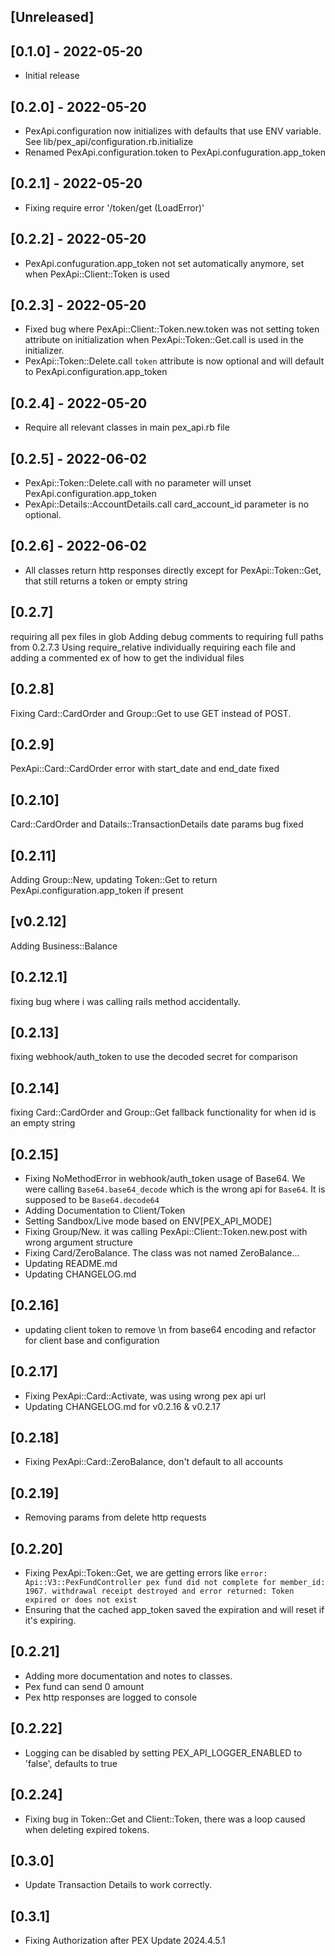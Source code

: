 ## [Unreleased]

## [0.1.0] - 2022-05-20

- Initial release

## [0.2.0] - 2022-05-20

- PexApi.configuration now initializes with defaults that use ENV variable. See lib/pex_api/configuration.rb.initialize
- Renamed PexApi.configuration.token to PexApi.confuguration.app_token

## [0.2.1] - 2022-05-20

- Fixing require error '/token/get (LoadError)'

## [0.2.2] - 2022-05-20

- PexApi.confuguration.app_token not set automatically anymore, set when PexApi::Client::Token is used

## [0.2.3] - 2022-05-20

- Fixed bug where PexApi::Client::Token.new.token was not setting token attribute on initialization when PexApi::Token::Get.call is used in the initializer.
- PexApi::Token::Delete.call `token` attribute is now optional and will default to PexApi.configuration.app_token

## [0.2.4] - 2022-05-20

- Require all relevant classes in main pex_api.rb file

## [0.2.5] - 2022-06-02

- PexApi::Token::Delete.call with no parameter will unset PexApi.configuration.app_token
- PexApi::Details::AccountDetails.call card_account_id parameter is no optional. 

## [0.2.6] - 2022-06-02

- All classes return http responses directly except for PexApi::Token::Get, that still returns a token or empty string

## [0.2.7]  
requiring all pex files in glob
Adding debug comments to
requiring full paths from 0.2.7.3
Using require_relative
individually requiring each file and adding a commented ex of how to get the individual files

## [0.2.8]
Fixing Card::CardOrder and Group::Get to use GET instead of POST.

## [0.2.9]
PexApi::Card::CardOrder error with start_date and end_date fixed

## [0.2.10] 
Card::CardOrder and Datails::TransactionDetails date params bug fixed

## [0.2.11] 
Adding Group::New, updating Token::Get to return PexApi.configuration.app_token if present

## [v0.2.12] 
Adding Business::Balance

## [0.2.12.1]
fixing bug where i was calling rails method accidentally.

## [0.2.13]
fixing webhook/auth_token to use the decoded secret for comparison

## [0.2.14]
fixing Card::CardOrder and Group::Get fallback functionality for when id is an empty string

## [0.2.15]
- Fixing NoMethodError in webhook/auth_token usage of Base64. We were calling `Base64.base64_decode` which is the wrong api for `Base64`. It is supposed to be `Base64.decode64`
- Adding Documentation to Client/Token
- Setting Sandbox/Live mode based on ENV[PEX_API_MODE]
- Fixing Group/New. it was calling PexApi::Client::Token.new.post with wrong argument structure
- Fixing Card/ZeroBalance. The class was not named ZeroBalance...
- Updating README.md
- Updating CHANGELOG.md

## [0.2.16]
- updating client token to remove \n from base64 encoding and refactor for client base and configuration

## [0.2.17]
- Fixing PexApi::Card::Activate, was using wrong pex api url
- Updating CHANGELOG.md for v0.2.16 & v0.2.17

## [0.2.18]
- Fixing PexApi::Card::ZeroBalance, don't default to all accounts

## [0.2.19]
- Removing params from delete http requests

## [0.2.20]
- Fixing PexApi::Token::Get, we are getting errors like `error: Api::V3::PexFundController pex fund did not complete for member_id: 1967. withdrawal receipt destroyed and error returned: Token expired or does not exist`
- Ensuring that the cached app_token saved the expiration and will reset if it's expiring.

## [0.2.21]
- Adding more documentation and notes to classes. 
- Pex fund can send 0 amount
- Pex http responses are logged to console

## [0.2.22]
- Logging can be disabled by setting PEX_API_LOGGER_ENABLED to 'false', defaults to true

## [0.2.24]
- Fixing bug in Token::Get and Client::Token, there was a loop caused when deleting expired tokens. 

## [0.3.0]
- Update Transaction Details to work correctly. 

## [0.3.1]
- Fixing Authorization after PEX Update 2024.4.5.1 
